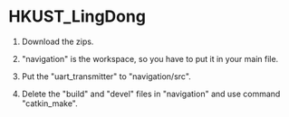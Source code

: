 # HKUST_LingDong
1. Download the zips. 

2. "navigation" is the workspace, so you have to put it in your main file.

3. Put the "uart_transmitter" to "navigation/src".

4. Delete the "build" and "devel" files in "navigation" and use command "catkin_make".


